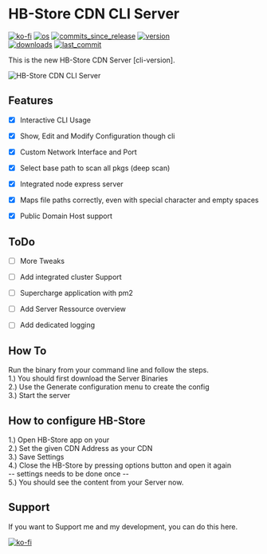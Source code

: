 # HB-Store CDN CLI Server
[![ko-fi](https://img.shields.io/badge/Buy%20me%20a%20Shisha%20on-Ko--fi-red)](https://ko-fi.com/M4M082WK8)
[![os](https://img.shields.io/badge/platform-windows%20%7C%20macos%20%7C%20linux-lightgrey)](#)
[![commits_since_release](https://img.shields.io/github/commits-since/gkiokan/hb-store-cdn-cli-server/v1.1.0)](#)
[![version](https://img.shields.io/github/package-json/v/gkiokan/hb-store-cdn-cli-server)](#)  
[![downloads](https://img.shields.io/github/downloads/gkiokan/hb-store-cdn-cli-server/total)](#)
[![last_commit](https://img.shields.io/github/last-commit/gkiokan/hb-store-cdn-cli-server)](#)

This is the new HB-Store CDN Server [cli-version].

![HB-Store CDN CLI Server](https://pbs.twimg.com/media/FSBAnMuXsAceAGq?format=jpg&name=large)  


## Features  
- [x] Interactive CLI Usage
- [x] Show, Edit and Modify Configuration though cli
- [x] Custom Network Interface and Port  
- [x] Select base path to scan all pkgs (deep scan)  
- [x] Integrated node express server  
- [x] Maps file paths correctly, even with special character and empty spaces  
- [x] Public Domain Host support  


## ToDo  
- [ ] More Tweaks  
- [ ] Add integrated cluster Support  
- [ ] Supercharge application with pm2  
- [ ] Add Server Ressource overview   
- [ ] Add dedicated logging  


## How To  
Run the binary from your command line and follow the steps.  
1.) You should first download the Server Binaries  
2.) Use the Generate configuration menu to create the config  
3.) Start the server  


## How to configure HB-Store  
1.) Open HB-Store app on your  
2.) Set the given CDN Address as your CDN  
3.) Save Settings  
4.) Close the HB-Store by pressing options button and open it again  
-- settings needs to be done once --  
5.) You should see the content from your Server now.  


## Support  
If you want to Support me and my development, you can do this here.  

[![ko-fi](https://ko-fi.com/img/githubbutton_sm.svg)](https://ko-fi.com/M4M082WK8)
